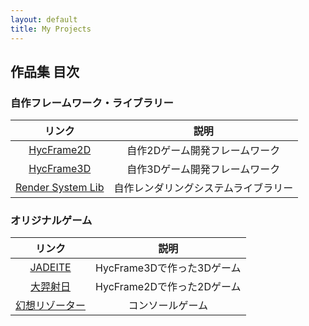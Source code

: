 ```yaml
---
layout: default
title: My Projects
---
```


## 作品集 目次

### 自作フレームワーク・ライブラリー

|リンク|説明|
|:---:|:---:|
|[HycFrame2D](projects/hycframe2d_jp.md)|自作2Dゲーム開発フレームワーク|
|[HycFrame3D](projects/hycframe3d_jp.md)|自作3Dゲーム開発フレームワーク|
|[Render System Lib](projects/rendersystem_jp.md)|自作レンダリングシステムライブラリー|

### オリジナルゲーム

|リンク|説明|
|:---:|:---:|
|[JADEITE](projects/jadeite_jp.md)|HycFrame3Dで作った3Dゲーム|
|[大羿射日](projects/sun_shoot_jp.md)|HycFrame2Dで作った2Dゲーム|
|[幻想リゾーター](projects/virtresort_jp.md)|コンソールゲーム|